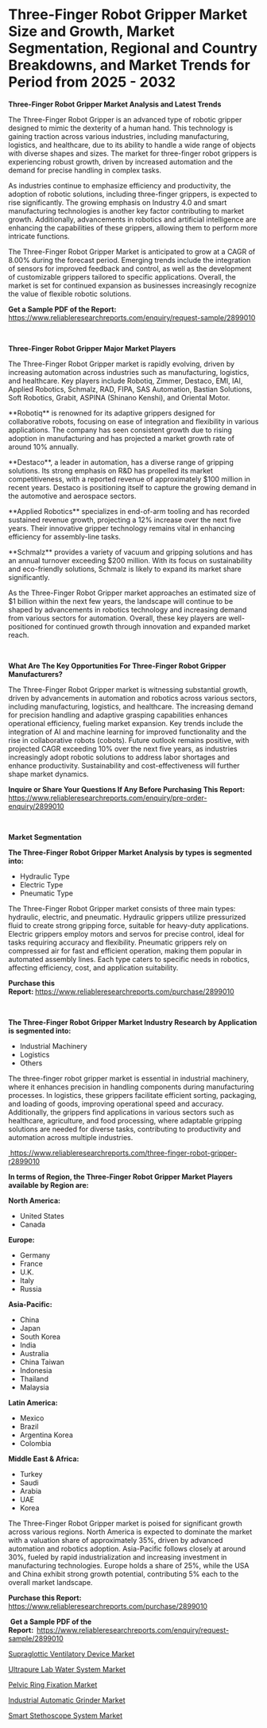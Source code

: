 <p><h1>Three-Finger Robot Gripper Market Size and Growth, Market Segmentation, Regional and Country Breakdowns, and Market Trends for Period from 2025 -  2032</h1></p><p><strong>Three-Finger Robot Gripper Market Analysis and Latest Trends</strong></p>
<p><p>The Three-Finger Robot Gripper is an advanced type of robotic gripper designed to mimic the dexterity of a human hand. This technology is gaining traction across various industries, including manufacturing, logistics, and healthcare, due to its ability to handle a wide range of objects with diverse shapes and sizes. The market for three-finger robot grippers is experiencing robust growth, driven by increased automation and the demand for precise handling in complex tasks.</p><p>As industries continue to emphasize efficiency and productivity, the adoption of robotic solutions, including three-finger grippers, is expected to rise significantly. The growing emphasis on Industry 4.0 and smart manufacturing technologies is another key factor contributing to market growth. Additionally, advancements in robotics and artificial intelligence are enhancing the capabilities of these grippers, allowing them to perform more intricate functions.</p><p>The Three-Finger Robot Gripper Market is anticipated to grow at a CAGR of 8.00% during the forecast period. Emerging trends include the integration of sensors for improved feedback and control, as well as the development of customizable grippers tailored to specific applications. Overall, the market is set for continued expansion as businesses increasingly recognize the value of flexible robotic solutions.</p></p>
<p><strong>Get a Sample PDF of the Report:&nbsp;</strong> <a href="https://www.reliableresearchreports.com/enquiry/request-sample/2899010?utm_campaign=36&utm_medium=2&utm_source=Github&utm_content=ia&utm_term=15032025&utm_id=three-finger-robot-gripper">https://www.reliableresearchreports.com/enquiry/request-sample/2899010</a></p>
<p>&nbsp;</p>
<p><strong>Three-Finger Robot Gripper Major Market Players</strong></p>
<p><p>The Three-Finger Robot Gripper market is rapidly evolving, driven by increasing automation across industries such as manufacturing, logistics, and healthcare. Key players include Robotiq, Zimmer, Destaco, EMI, IAI, Applied Robotics, Schmalz, RAD, FIPA, SAS Automation, Bastian Solutions, Soft Robotics, Grabit, ASPINA (Shinano Kenshi), and Oriental Motor.</p><p>**Robotiq** is renowned for its adaptive grippers designed for collaborative robots, focusing on ease of integration and flexibility in various applications. The company has seen consistent growth due to rising adoption in manufacturing and has projected a market growth rate of around 10% annually.</p><p>**Destaco**, a leader in automation, has a diverse range of gripping solutions. Its strong emphasis on R&D has propelled its market competitiveness, with a reported revenue of approximately $100 million in recent years. Destaco is positioning itself to capture the growing demand in the automotive and aerospace sectors.</p><p>**Applied Robotics** specializes in end-of-arm tooling and has recorded sustained revenue growth, projecting a 12% increase over the next five years. Their innovative gripper technology remains vital in enhancing efficiency for assembly-line tasks.</p><p>**Schmalz** provides a variety of vacuum and gripping solutions and has an annual turnover exceeding $200 million. With its focus on sustainability and eco-friendly solutions, Schmalz is likely to expand its market share significantly.</p><p>As the Three-Finger Robot Gripper market approaches an estimated size of $1 billion within the next few years, the landscape will continue to be shaped by advancements in robotics technology and increasing demand from various sectors for automation. Overall, these key players are well-positioned for continued growth through innovation and expanded market reach.</p></p>
<p>&nbsp;</p>
<p><strong>What Are The Key Opportunities For Three-Finger Robot Gripper Manufacturers?</strong></p>
<p><p>The Three-Finger Robot Gripper market is witnessing substantial growth, driven by advancements in automation and robotics across various sectors, including manufacturing, logistics, and healthcare. The increasing demand for precision handling and adaptive grasping capabilities enhances operational efficiency, fueling market expansion. Key trends include the integration of AI and machine learning for improved functionality and the rise in collaborative robots (cobots). Future outlook remains positive, with projected CAGR exceeding 10% over the next five years, as industries increasingly adopt robotic solutions to address labor shortages and enhance productivity. Sustainability and cost-effectiveness will further shape market dynamics.</p></p>
<p><strong>Inquire or Share Your Questions If Any Before Purchasing This Report:</strong> <a href="https://www.reliableresearchreports.com/enquiry/pre-order-enquiry/2899010?utm_campaign=36&utm_medium=2&utm_source=Github&utm_content=ia&utm_term=15032025&utm_id=three-finger-robot-gripper">https://www.reliableresearchreports.com/enquiry/pre-order-enquiry/2899010</a></p>
<p>&nbsp;</p>
<p><strong>Market Segmentation</strong></p>
<p><strong>The Three-Finger Robot Gripper Market Analysis by types is segmented into:</strong></p>
<p><ul><li>Hydraulic Type</li><li>Electric Type</li><li>Pneumatic Type</li></ul></p>
<p><p>The Three-Finger Robot Gripper market consists of three main types: hydraulic, electric, and pneumatic. Hydraulic grippers utilize pressurized fluid to create strong gripping force, suitable for heavy-duty applications. Electric grippers employ motors and servos for precise control, ideal for tasks requiring accuracy and flexibility. Pneumatic grippers rely on compressed air for fast and efficient operation, making them popular in automated assembly lines. Each type caters to specific needs in robotics, affecting efficiency, cost, and application suitability.</p></p>
<p><strong>Purchase this Report:&nbsp;</strong><a href="https://www.reliableresearchreports.com/purchase/2899010?utm_campaign=36&utm_medium=2&utm_source=Github&utm_content=ia&utm_term=15032025&utm_id=three-finger-robot-gripper">https://www.reliableresearchreports.com/purchase/2899010</a></p>
<p>&nbsp;</p>
<p><strong>The Three-Finger Robot Gripper Market Industry Research by Application is segmented into:</strong></p>
<p><ul><li>Industrial Machinery</li><li>Logistics</li><li>Others</li></ul></p>
<p><p>The three-finger robot gripper market is essential in industrial machinery, where it enhances precision in handling components during manufacturing processes. In logistics, these grippers facilitate efficient sorting, packaging, and loading of goods, improving operational speed and accuracy. Additionally, the grippers find applications in various sectors such as healthcare, agriculture, and food processing, where adaptable gripping solutions are needed for diverse tasks, contributing to productivity and automation across multiple industries.</p></p>
<p><a href="https://www.reliableresearchreports.com/three-finger-robot-gripper-r2899010?utm_campaign=36&utm_medium=2&utm_source=Github&utm_content=ia&utm_term=15032025&utm_id=three-finger-robot-gripper">&nbsp;https://www.reliableresearchreports.com/three-finger-robot-gripper-r2899010</a></p>
<p><strong>In terms of Region, the Three-Finger Robot Gripper Market Players available by Region are:</strong></p>
<p>
    <p> <strong> North America: </strong>
        <ul>
            <li>United States</li>
            <li>Canada</li>
        </ul>
        </p> 
    <p> <strong> Europe: </strong>
        <ul>
            <li>Germany</li>
            <li>France</li>
            <li>U.K.</li>
            <li>Italy</li>
            <li>Russia</li>
        </ul>
        </p> 
    <p> <strong> Asia-Pacific: </strong>
        <ul>
            <li>China</li>
            <li>Japan</li>
            <li>South Korea</li>
            <li>India</li>
            <li>Australia</li>
            <li>China Taiwan</li>
            <li>Indonesia</li>
            <li>Thailand</li>
            <li>Malaysia</li>
        </ul>
        </p> 
    <p> <strong> Latin America: </strong>
        <ul>
            <li>Mexico</li>
            <li>Brazil</li>
            <li>Argentina Korea</li>
            <li>Colombia</li>
        </ul>
        </p> 
    <p> <strong> Middle East & Africa: </strong>
        <ul>
            <li>Turkey</li>
            <li>Saudi</li>
            <li>Arabia</li>
            <li>UAE</li>
            <li>Korea</li>
        </ul>
    </p>
    </p>
<p><p>The Three-Finger Robot Gripper market is poised for significant growth across various regions. North America is expected to dominate the market with a valuation share of approximately 35%, driven by advanced automation and robotics adoption. Asia-Pacific follows closely at around 30%, fueled by rapid industrialization and increasing investment in manufacturing technologies. Europe holds a share of 25%, while the USA and China exhibit strong growth potential, contributing 5% each to the overall market landscape.</p></p>
<p><strong>Purchase this Report: </strong><a href="https://www.reliableresearchreports.com/purchase/2899010?utm_campaign=36&utm_medium=2&utm_source=Github&utm_content=ia&utm_term=15032025&utm_id=three-finger-robot-gripper">https://www.reliableresearchreports.com/purchase/2899010</a></p>
<p>&nbsp;<strong>Get a Sample PDF of the Report:&nbsp;&nbsp;</strong><a href="https://www.reliableresearchreports.com/enquiry/request-sample/2899010?utm_campaign=36&utm_medium=2&utm_source=Github&utm_content=ia&utm_term=15032025&utm_id=three-finger-robot-gripper">https://www.reliableresearchreports.com/enquiry/request-sample/2899010</a></p>
<p><strong></strong></p>
<p><p><a href="https://github.com/aiamekar/Market-Research-Report-List-1/blob/main/supraglottic-ventilatory-device-market.md?utm_campaign=36&utm_medium=2&utm_source=Github&utm_content=ia&utm_term=15032025&utm_id=three-finger-robot-gripper">Supraglottic Ventilatory Device Market</a></p><p><a href="https://github.com/boudykodumi/Market-Research-Report-List-1/blob/main/ultrapure-lab-water-system-market.md?utm_campaign=36&utm_medium=2&utm_source=Github&utm_content=ia&utm_term=15032025&utm_id=three-finger-robot-gripper">Ultrapure Lab Water System Market</a></p><p><a href="https://github.com/vsiljgestel/Market-Research-Report-List-1/blob/main/pelvic-ring-fixation-market.md?utm_campaign=36&utm_medium=2&utm_source=Github&utm_content=ia&utm_term=15032025&utm_id=three-finger-robot-gripper">Pelvic Ring Fixation Market</a></p><p><a href="https://github.com/belhejmawoue/Market-Research-Report-List-1/blob/main/industrial-automatic-grinder-market.md?utm_campaign=36&utm_medium=2&utm_source=Github&utm_content=ia&utm_term=15032025&utm_id=three-finger-robot-gripper">Industrial Automatic Grinder Market</a></p><p><a href="https://github.com/kalsirollija/Market-Research-Report-List-1/blob/main/smart-stethoscope-system-market.md?utm_campaign=36&utm_medium=2&utm_source=Github&utm_content=ia&utm_term=15032025&utm_id=three-finger-robot-gripper">Smart Stethoscope System Market</a></p></p>
